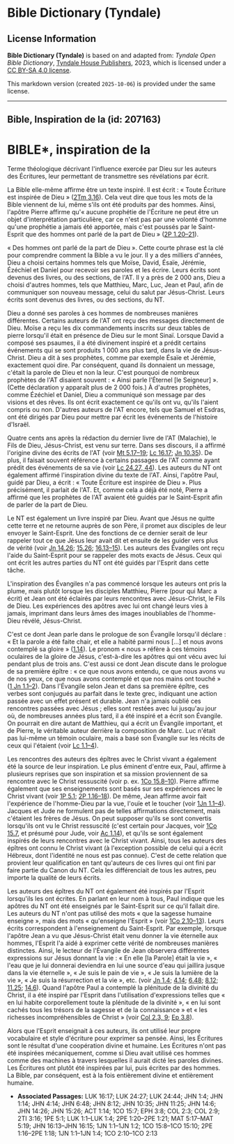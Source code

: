 # Bible Dictionary (Tyndale)

## License Information

**Bible Dictionary (Tyndale)** is based on and adapted from: _Tyndale Open Bible Dictionary_, [Tyndale House Publishers](https://tyndaleopenresources.com/), 2023, which is licensed under a [CC BY-SA 4.0 license](https://creativecommons.org/licenses/by-sa/4.0/legalcode.en).

This markdown version (created `2025-10-06`) is provided under the same license.



--------------------------------

## Bible, Inspiration de la (id: 207163)

BIBLE\*, inspiration de la
==========================

Terme théologique décrivant l'influence exercée par Dieu sur les auteurs des Écritures, leur permettant de transmettre ses révélations par écrit.

La Bible elle\-même affirme être un texte inspiré. Il est écrit : « Toute Écriture est inspirée de Dieu » ([2Tm 3\.16](https://ref.ly/2Tim3:16)). Cela veut dire que tous les mots de la Bible viennent de lui, même s'ils ont été produits par des hommes. Ainsi, l'apôtre Pierre affirme qu'« aucune prophétie de l'Écriture ne peut être un objet d'interprétation particulière, car ce n'est pas par une volonté d'homme qu'une prophétie a jamais été apportée, mais c'est poussés par le Saint\-Esprit que des hommes ont parlé de la part de Dieu » ([2P 1\.20–21](https://ref.ly/2Pet1:20-2Pet1:21)).

« Des hommes ont parlé de la part de Dieu ». Cette courte phrase est la clé pour comprendre comment la Bible a vu le jour. Il y a des milliers d'années, Dieu a choisi certains hommes tels que Moïse, David, Ésaïe, Jérémie, Ézéchiel et Daniel pour recevoir ses paroles et les écrire. Leurs écrits sont devenus des livres, ou des sections, de l'AT. Il y a près de 2 000 ans, Dieu a choisi d'autres hommes, tels que Matthieu, Marc, Luc, Jean et Paul, afin de communiquer son nouveau message, celui du salut par Jésus\-Christ. Leurs écrits sont devenus des livres, ou des sections, du NT.

Dieu a donné ses paroles à ces hommes de nombreuses manières différentes. Certains auteurs de l'AT ont reçu des messages directement de Dieu. Moïse a reçu les dix commandements inscrits sur deux tables de pierre lorsqu'il était en présence de Dieu sur le mont Sinaï. Lorsque David a composé ses psaumes, il a été divinement inspiré et a prédit certains événements qui se sont produits 1 000 ans plus tard, dans la vie de Jésus\-Christ. Dieu a dit à ses prophètes, comme par exemple Ésaïe et Jérémie, exactement quoi dire. Par conséquent, quand ils donnaient un message, c'était la parole de Dieu et non la leur. C'est pourquoi de nombreux prophètes de l'AT disaient souvent : « Ainsi parle l'Éternel \[le Seigneur] ». (Cette déclaration y apparaît plus de 2 000 fois.) À d'autres prophètes, comme Ézéchiel et Daniel, Dieu a communiqué son message par des visions et des rêves. Ils ont écrit exactement ce qu'ils ont vu, qu'ils l'aient compris ou non. D'autres auteurs de l'AT encore, tels que Samuel et Esdras, ont été dirigés par Dieu pour mettre par écrit les événements de l'histoire d'Israël.

Quatre cents ans après la rédaction du dernier livre de l'AT (Malachie), le Fils de Dieu, Jésus\-Christ, est venu sur terre. Dans ses discours, il a affirmé l'origine divine des écrits de l'AT (voir [Mt 5\.17–19](https://ref.ly/Matt5:17-Matt5:19); [Lc 16\.17](https://ref.ly/Luke16:17); [Jn 10\.35](https://ref.ly/John10:35)). De plus, il faisait souvent référence à certains passages de l'AT comme ayant prédit des événements de sa vie (voir [Lc 24\.27, 44](https://ref.ly/Luke24:27)). Les auteurs du NT ont également affirmé l'inspiration divine du texte de l'AT. Ainsi, l'apôtre Paul, guidé par Dieu, a écrit : « Toute Écriture est inspirée de Dieu ». Plus précisément, il parlait de l'AT. Et, comme cela a déjà été noté, Pierre a affirmé que les prophètes de l'AT avaient été guidés par le Saint\-Esprit afin de parler de la part de Dieu.

Le NT est également un livre inspiré par Dieu. Avant que Jésus ne quitte cette terre et ne retourne auprès de son Père, il promet aux disciples de leur envoyer le Saint\-Esprit. Une des fonctions de ce dernier serait de leur rappeler tout ce que Jésus leur avait dit et ensuite de les guider vers plus de vérité (voir [Jn 14\.26](https://ref.ly/John14:26); [15\.26](https://ref.ly/John15:26); [16\.13–15](https://ref.ly/John16:13-John16:15)). Les auteurs des Évangiles ont reçu l'aide du Saint\-Esprit pour se rappeler des mots exacts de Jésus. Ceux qui ont écrit les autres parties du NT ont été guidés par l'Esprit dans cette tâche.

L'inspiration des Évangiles n'a pas commencé lorsque les auteurs ont pris la plume, mais plutôt lorsque les disciples Matthieu, Pierre (pour qui Marc a écrit) et Jean ont été éclairés par leurs rencontres avec Jésus\-Christ, le Fils de Dieu. Les expériences des apôtres avec lui ont changé leurs vies à jamais, imprimant dans leurs âmes des images inoubliables de l'homme\-Dieu révélé, Jésus\-Christ.

C'est ce dont Jean parle dans le prologue de son Évangile lorsqu'il déclare : « Et la parole a été faite chair, et elle a habité parmi nous \[...] et nous avons contemplé sa gloire » ([1\.14](https://ref.ly/John1:14)). Le pronom « nous » réfère à ces témoins oculaires de la gloire de Jésus, c'est\-à\-dire les apôtres qui ont vécu avec lui pendant plus de trois ans. C'est aussi ce dont Jean discute dans le prologue de sa première épître : « ce que nous avons entendu, ce que nous avons vu de nos yeux, ce que nous avons contemplé et que nos mains ont touché » ([1 Jn 1\.1–2](https://ref.ly/1John1:1-1John1:2)). Dans l'Évangile selon Jean et dans sa première épître, ces verbes sont conjugués au parfait dans le texte grec, indiquant une action passée avec un effet présent et durable. Jean n'a jamais oublié ces rencontres passées avec Jésus ; elles sont restées avec lui jusqu'au jour où, de nombreuses années plus tard, il a été inspiré et a écrit son Évangile. On pourrait en dire autant de Matthieu, qui a écrit un Évangile important, et de Pierre, le véritable auteur derrière la composition de Marc. Luc n'était pas lui\-même un témoin oculaire, mais a basé son Évangile sur les récits de ceux qui l'étaient (voir [Lc 1\.1–4](https://ref.ly/Luke1:1-Luke1:4)).

Les rencontres des auteurs des épîtres avec le Christ vivant a également été la source de leur inspiration. Le plus éminent d'entre eux, Paul, affirme à plusieurs reprises que son inspiration et sa mission proviennent de sa rencontre avec le Christ ressuscité (voir p. ex. [1Co 15\.8–10](https://ref.ly/1Cor15:8-1Cor15:10)). Pierre affirme également que ses enseignements sont basés sur ses expériences avec le Christ vivant (voir [1P 5\.1](https://ref.ly/1Pet5:1); [2P 1\.16–18](https://ref.ly/2Pet1:16-2Pet1:18)). De même, Jean affirme avoir fait l'expérience de l'homme\-Dieu par la vue, l'ouïe et le toucher (voir [1Jn 1\.1–4](https://ref.ly/1John1:1-1John1:4)). Jacques et Jude ne formulent pas de telles affirmations directement, mais c'étaient les frères de Jésus. On peut supposer qu'ils se sont convertis lorsqu'ils ont vu le Christ ressuscité (c'est certain pour Jacques, voir [1Co 15\.7](https://ref.ly/1Cor15:7), et présumé pour Jude, voir [Ac 1\.14](https://ref.ly/Acts1:14)), et qu'ils se sont également inspirés de leurs rencontres avec le Christ vivant. Ainsi, tous les auteurs des épîtres ont connu le Christ vivant (à l'exception possible de celui qui a écrit Hébreux, dont l'identité ne nous est pas connue). C'est de cette relation que provient leur qualification en tant qu'auteurs de ces livres qui ont fini par faire partie du Canon du NT. Cela les différenciait de tous les autres, peu importe la qualité de leurs écrits.

Les auteurs des épîtres du NT ont également été inspirés par l'Esprit lorsqu'ils les ont écrites. En parlant en leur nom à tous, Paul indique que les apôtres du NT ont été enseignés par le Saint\-Esprit sur ce qu'il fallait dire. Les auteurs du NT n'ont pas utilisé des mots « que la sagesse humaine enseigne », mais des mots « qu'enseigne l'Esprit » (voir [1Co 2\.10–13](https://ref.ly/1Cor2:10-1Cor2:13)). Leurs écrits correspondent à l'enseignement du Saint\-Esprit. Par exemple, lorsque l'apôtre Jean a vu que Jésus\-Christ était venu donner la vie éternelle aux hommes, l'Esprit l'a aidé à exprimer cette vérité de nombreuses manières distinctes. Ainsi, le lecteur de l'Évangile de Jean observera différentes expressions sur Jésus donnant la vie : « En elle \[la Parole] était la vie », « l'eau que je lui donnerai deviendra en lui une source d'eau qui jaillira jusque dans la vie éternelle », « Je suis le pain de vie », « Je suis la lumière de la vie », « Je suis la résurrection et la vie », etc. (voir [Jn 1\.4](https://ref.ly/John1:4); [4\.14](https://ref.ly/John4:14); [6\.48](https://ref.ly/John6:48); [8\.12](https://ref.ly/John8:12); [11\.25](https://ref.ly/John11:25); [14\.6](https://ref.ly/John14:6)). Quand l'apôtre Paul a contemplé la plénitude de la divinité du Christ, il a été inspiré par l'Esprit dans l'utilisation d'expressions telles que « en lui habite corporellement toute la plénitude de la divinité », « en lui sont cachés tous les trésors de la sagesse et de la connaissance » et « les richesses incompréhensibles de Christ » (voir [Col 2\.3, 9](https://ref.ly/Col2:3); [Ep 3\.8](https://ref.ly/Eph3:8)).

Alors que l'Esprit enseignait à ces auteurs, ils ont utilisé leur propre vocabulaire et style d'écriture pour exprimer sa pensée. Ainsi, les Écritures sont le résultat d'une coopération divine et humaine. Les Écritures n'ont pas été inspirées mécaniquement, comme si Dieu avait utilisé ces hommes comme des machines à travers lesquelles il aurait dicté les paroles divines. Les Écritures ont plutôt été inspirées par lui, puis écrites par des hommes. La Bible, par conséquent, est à la fois entièrement divine et entièrement humaine.

* **Associated Passages:** LUK 16:17; LUK 24:27; LUK 24:44; JHN 1:4; JHN 1:14; JHN 4:14; JHN 6:48; JHN 8:12; JHN 10:35; JHN 11:25; JHN 14:6; JHN 14:26; JHN 15:26; ACT 1:14; 1CO 15:7; EPH 3:8; COL 2:3; COL 2:9; 2TI 3:16; 1PE 5:1; LUK 1:1–LUK 1:4; 2PE 1:20–2PE 1:21; MAT 5:17–MAT 5:19; JHN 16:13–JHN 16:15; 1JN 1:1–1JN 1:2; 1CO 15:8–1CO 15:10; 2PE 1:16–2PE 1:18; 1JN 1:1–1JN 1:4; 1CO 2:10–1CO 2:13

